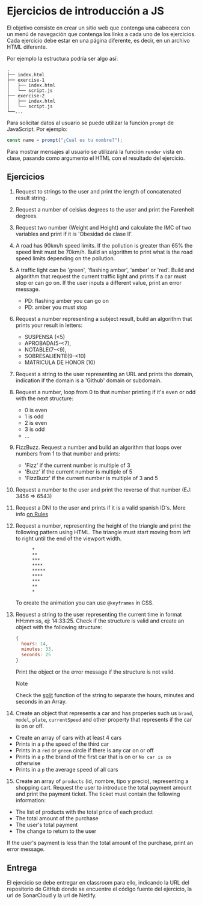# Ejercicios de introducción a JS

El objetivo consiste en crear un sitio web que contenga una cabecera con un menú de navegación que contenga los links a cada uno de los ejercicios. Cada ejercicio debe estar en una página diferente, es decir, en un archivo HTML diferente.

Por ejemplo la estructura podría ser algo así:

```plaintext
.
├── index.html
├── exercise-1
│   ├── index.html
│   └── script.js
├── exercise-2
│   ├── index.html
│   └── script.js
└──...
```

Para solicitar datos al usuario se puede utilizar la función `prompt` de JavaScript. Por ejemplo:

```javascript
const name = prompt("¿Cuál es tu nombre?");
```

Para mostrar mensajes al usuario se utilizará la función `render` vista en clase, pasando como argumento el HTML con el resultado del ejercicio.

## Ejercicios

1. Request to strings to the user and print the length of concatenated result string.
2. Request a number of celsius degrees to the user and print the Farenheit degrees.
3. Request two number (Weight and Height) and calculate the IMC of two variables and print if it is 'Obesidad de clase II'.
4. A road has 90km/h speed limits. If the pollution is greater than 65% the speed limit must be 70km/h. Build an algorithm to print what is the road speed limits depending on the pollution.
5. A traffic light can be 'green', 'flashing amber', 'amber' or 'red'. Build and algorithm that request the current traffic light and prints if a car must stop or can go on. If the user inputs a different value, print an error message.
   - PD: flashing amber you can go on
   - PD: amber you must stop
6. Request a number representing a subject result, build an algorithm that prints your result in letters:
   - SUSPENSA (<5)
   - APROBADA(5-<7),
   - NOTABLE(7-<9),
   - SOBRESALIENTE(9-<10)
   - MATRICULA DE HONOR (10)
7. Request a string to the user representing an URL and prints the domain, indication if the domain is a 'Github' domain or subdomain.
8. Request a number, loop from 0 to that number printing if it's even or odd with the next structure:
   - 0 is even
   - 1 is odd
   - 2 is even
   - 3 is odd
   - ...
9. FizzBuzz. Request a number and build an algorithm that loops over numbers from 1 to that number and prints:

   - 'Fizz' if the current number is multiple of 3
   - 'Buzz' if the current number is multiple of 5
   - 'FizzBuzz' if the current number is multiple of 3 and 5

10. Request a number to the user and print the reverse of that number (EJ: 3456 => 6543)

11. Request a DNI to the user and prints if it is a valid spanish ID's. More info [on Rules](https://www.interior.gob.es/opencms/es/servicios-al-ciudadano/tramites-y-gestiones/dni/calculo-del-digito-de-control-del-nif-nie/)

12. Request a number, representing the height of the triangle and print the following pattern using HTML. The triangle must start moving from left to right until the end of the viewport width.

    ```plaintext
          *
          **
          ***
          ****
          *****
          ****
          ***
          **
          *
    ```

    To create the animation you can use `@keyframes` in CSS.

13. Request a string to the user representing the current time in format HH:mm:ss, ej: 14:33:25. Check if the structure is valid and create an object with the following structure:

    ```javascript
    {
      hours: 14,
      minutes: 33,
      seconds: 25
    }
    ```

    Print the object or the error message if the structure is not valid.

    > [!NOTE]
    > Check the [split](https://developer.mozilla.org/en-US/docs/Web/JavaScript/Reference/Global_Objects/String/split) function of the string to separate the hours, minutes and seconds in an Array.

14. Create an object that represents a car and has properies such us `brand`, `model`, `plate`, `currentSpeed` and other property that represents if the car is on or off.

- Create an array of cars with at least 4 cars
- Prints in a `p` the speed of the third car
- Prints in a `red` or `green` circle if there is any car on or off
- Prints in a `p` the brand of the first car that is on or `No car is on` otherwise
- Prints in a `p` the average speed of all cars

15. Create an array of `products` (id, nombre, tipo y precio), representing a shopping cart. Request the user to introduce the total payment amount and print the payment ticket. The ticket must contain the following information:

- The list of products with the total price of each product
- The total amount of the purchase
- The user's total payment
- The change to return to the user

If the user's payment is less than the total amount of the purchase, print an error message.

## Entrega

El ejercicio se debe entregar en classroom para ello, indicando la URL del repositorio de GitHub donde se encuentre el código fuente del ejercicio, la url de SonarCloud y la url de Netlify.
